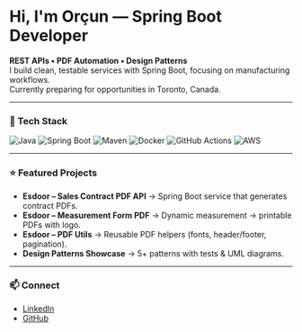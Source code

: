 <h1 align="left">Hi, I'm Orçun — Spring Boot Developer</h1>

**REST APIs • PDF Automation • Design Patterns**  
I build clean, testable services with Spring Boot, focusing on manufacturing workflows.  
Currently preparing for opportunities in Toronto, Canada.  

---

### 🔧 Tech Stack
![Java](https://img.shields.io/badge/Java-17-orange)
![Spring Boot](https://img.shields.io/badge/Spring%20Boot-3.x-brightgreen)
![Maven](https://img.shields.io/badge/Maven-🧱-blue)
![Docker](https://img.shields.io/badge/Docker-🐳-blue)
![GitHub Actions](https://img.shields.io/badge/CI-GitHub%20Actions-lightgrey)
![AWS](https://img.shields.io/badge/AWS-Basic-yellow)

---

### ⭐ Featured Projects
- **Esdoor – Sales Contract PDF API** → Spring Boot service that generates contract PDFs.  
- **Esdoor – Measurement Form PDF** → Dynamic measurement → printable PDFs with logo.  
- **Esdoor – PDF Utils** → Reusable PDF helpers (fonts, header/footer, pagination).  
- **Design Patterns Showcase** → 5+ patterns with tests & UML diagrams.  

---

### 📫 Connect
- [LinkedIn](www.linkedin.com/in/orçun-yörük-355b52147)  
- [GitHub](https://github.com/OrcnTester)  
